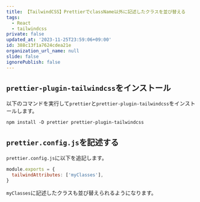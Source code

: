 ```yaml
---
title: 【TailwindCSS】PrettierでclassName以外に記述したクラスを並び替える
tags:
  - React
  - tailwindcss
private: false
updated_at: '2023-11-25T23:59:06+09:00'
id: 388c13f1a7624cdea21e
organization_url_name: null
slide: false
ignorePublish: false
---
```

## `prettier-plugin-tailwindcss`をインストール

以下のコマンドを実行して`prettier`と`prettier-plugin-tailwindcss`をインストールします。

```terminal
npm install -D prettier prettier-plugin-tailwindcss
```

## `prettier.config.js`を記述する

`prettier.config.js`に以下を追記します。

```prettier.config.js
module.exports = {
  tailwindAttributes: ['myClasses'],
}
```

`myClasses`に記述したクラスも並び替えられるようになります。


